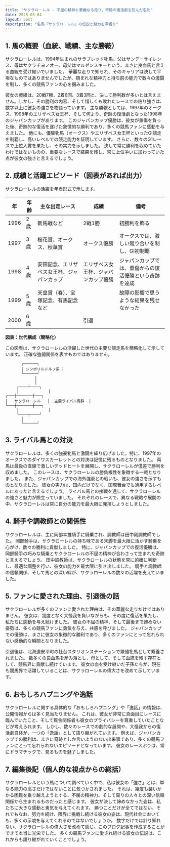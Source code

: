 ```yaml
---
title: "サクラローレル - 不屈の精神と華麗なる走り、奇跡の復活劇を刻んだ名牝"
date: 2025-05-04
layout: post
description: "名馬『サクラローレル』の伝説と魅力を深堀り"
---
```


## 1. 馬の概要（血統、戦績、主な勝鞍）

サクラローレルは、1994年生まれのサラブレッド牝馬。父はサンデーサイレンス、母はサクラチヨノオー、母父はマルゼンスキーという、まさに良血馬と言える血統を受け継いでいました。  華麗な走りで知られ、そのキャリアは決して平坦なものではありませんでしたが、類まれな精神力と持ち前の能力で数々の激闘を制し、多くの競馬ファンの心を掴みました。

彼女の戦績は、20戦7勝、2着6回、3着3回と、決して勝利数が多いとは言えません。しかし、その勝利の内容、そして惜しくも敗れたレースでの粘り強さは、数字以上に彼女の強さを物語っています。  主な勝鞍としては、1997年のオークス、1998年のエリザベス女王杯、そして何より、奇跡の復活劇となった1998年のジャパンカップがあります。  このジャパンカップ優勝は、彼女が重傷を負った後、奇跡的な復活を遂げた象徴的な勝利であり、多くの競馬ファンに感動を与えました。  他にも、優駿牝馬（オークス）やエリザベス女王杯といったGI競走を制覇し、高いレベルでの競走能力を証明しています。  さらに、数々のG1レースで上位入賞を果たし、その実力を示しました。  決して常に勝利を収めていたわけではないものの、重要なレースで結果を残し、常に上位争いに加わっていた点が彼女の強さと言えるでしょう。


## 2. 成績と活躍エピソード（図表があれば出力）

サクラローレルの活躍を年表形式で示します。

| 年 | 年齢 | 主な出走レース | 成績 | 備考 |
|---|---|---|---|---|
| 1996 | 2歳 | 新馬戦など | 2戦1勝 | 初勝利を飾る |
| 1997 | 3歳 | 桜花賞、オークス、秋華賞 | オークス優勝 |  オークスでは、激しい競り合いを制し、GI初制覇 |
| 1998 | 4歳 | 安田記念、エリザベス女王杯、ジャパンカップ | エリザベス女王杯、ジャパンカップ優勝 | ジャパンカップでは、重傷からの復活優勝という奇跡を達成 |
| 1999 | 5歳 |  天皇賞（春）、宝塚記念、有馬記念など |  |  故障の影響で思うような結果を残せなかった |
| 2000 | 6歳 |  |  引退 |  |


**図表：世代構成（簡略化）**

この図表は、サクラローレルの活躍した世代の主要な競走馬を簡略化して示しています。  正確な強弱関係を表すものではありません。

```
       ┌──────┐
       │ シンボリルドルフ系 │
       └──────┘
             │
             │
     ┌────┴────┐
     │             │
┌───┼───────┼───┐
│   サクラローレル   │  主要ライバル馬群  │
└───┼───────┼───┐
     │             │
     └────┬────┘
       │
       └──────┘
```


## 3. ライバル馬との対決

サクラローレルは、多くの強豪牝馬と激闘を繰り広げました。特に、1997年のオークスでのダイワスカーレットとの対決は記憶に残るものとなりました。  両馬は最後の直線で激しいデッドヒートを展開し、サクラローレルが僅差で勝利を収めました。  このレースは、サクラローレルの勝負根性を象徴する一戦となりました。  また、ジャパンカップでの海外強豪との戦いも、彼女の強さを示すものとなりました。  彼女の実力は、国内だけでなく、国際舞台でも通用するレベルにあったと言えるでしょう。  ライバル馬との接戦を通して、サクラローレルの強さと魅力が際立っていました。  それぞれのレースで、異なる戦略や展開の中、サクラローレルは常に自分の能力を最大限に発揮しようとしました。


## 4. 騎手や調教師との関係性

サクラローレルは、主に岡部幸雄騎手に騎乗され、調教師は田中剛調教師でした。  岡部騎手は、サクラローレルの持ち味である末脚を最大限に活かす騎乗を心がけ、数々の勝利に貢献しました。  特に、ジャパンカップでの復活優勝は、岡部騎手の巧みな騎乗とサクラローレルの不屈の精神が合わさって生まれた奇跡と言えるでしょう。  田中調教師は、サクラローレルの状態を常に的確に判断し、最適な調整を行い、彼女の能力を最大限に引き出しました。  騎手と調教師の信頼関係、そして馬との深い絆が、サクラローレルの数々の活躍を支えていました。


## 5. ファンに愛された理由、引退後の話

サクラローレルが多くのファンに愛された理由は、その華麗な走りだけではありません。  彼女は、幾度となく大怪我を負いながらも、その度に復活を果たし、私たちに感動を与え続けました。  彼女の不屈の精神、そして最後まで諦めない姿勢は、多くの競馬ファンに勇気を与え、共感を呼びました。  ジャパンカップでの優勝は、まさに彼女の象徴的な勝利であり、多くのファンにとって忘れられない感動的な瞬間となりました。

引退後は、北海道安平町の社台スタリオンステーションで繁殖牝馬として繋養されました。  数多くの良血馬を産み落とし、母として、そして血統を残す存在として、競馬界に貢献し続けています。  彼女の血を受け継いだ子孫たちが、現在も競馬界で活躍していることは、サクラローレルの偉大さを改めて示しています。


## 6. おもしろハプニングや逸話

サクラローレルに関する具体的な「おもしろハプニング」や「逸話」の情報は、公開情報からは多く見当たりません。  これは、彼女が非常に真面目にレースに臨んでいたこと、そして厩舎関係者も彼女のプライバシーを尊重していたことなどが考えられます。  しかし、数々のレースでの劇的な展開や、大怪我からの復活劇自体が、一つの「逸話」として語り継がれています。  例えば、ジャパンカップでの勝利は、まさに奇跡としか言いようのない出来事であり、多くの競馬ファンにとって忘れられないエピソードとなっています。  彼女のレースぶりは、常にドラマチックで、見るものを魅了しました。


## 7. 編集後記（個人的な視点からの総括）

サクラローレルという馬について調べていく中で、私は彼女の「強さ」とは、単なる能力の高さだけではないことに気づかされました。  それは、幾度も襲いかかる困難を乗り越えようとする、不屈の精神力、そして周りの人々との深い信頼関係から生まれるものだったと感じます。  彼女が決して諦めなかった姿は、私たちに大きな感動と勇気を与えてくれます。  勝つことだけが全てではない、それでもなお、努力を続け、限界に挑戦し続ける彼女の姿は、現代社会においても、多くの示唆を与えてくれるのではないでしょうか。  数字だけでは計り知れない、サクラローレルの偉大さを改めて感じ、このブログ記事を作成することができて本当に光栄でした。  多くの競馬ファンに愛され続ける彼女の伝説は、これからも語り継がれていくことでしょう。
